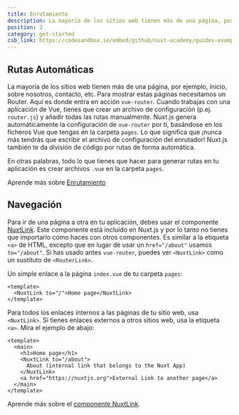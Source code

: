 ```yaml
---
title: Enrutamiento
description: La mayoría de los sitios web tienen más de una página, por ejemplo, inicio, sobre nosotros, contacto, etc. Para mostrar estas páginas necesitamos un Router.
position: 2
category: get-started
csb_link: https://codesandbox.io/embed/github/nuxt-academy/guides-examples/tree/master/01_get_started/02_routing?fontsize=14&hidenavigation=1&theme=dark
---
```


## Rutas Automáticas

La mayoría de los sitios web tienen más de una página, por ejemplo, inicio, sobre nosotros, contacto, etc. Para mostrar estas páginas necesitamos un Router. Aquí es donde entra en acción `vue-router`. Cuando trabajas con una aplicación de Vue, tienes que crear un archivo de configuración (p.ej. `router.js`) y añadir todas las rutas manualmente. Nuxt.js genera automáticamente la configuración de `vue-router` por ti, basándose en los ficheros Vue que tengas en la carpeta `pages`. Lo que significa que ¡nunca más tendrás que escribir el archivo de configuración del enrutador! Nuxt.js también te da división de código por rutas de forma automática.

En otras palabras, todo lo que tienes que hacer para generar rutas en tu aplicación es crear archivos `.vue` en la carpeta `pages`.

<base-alert type="next">

Aprende más sobre [Enrutamiento](/docs/2.x/features/file-system-routing)

</base-alert>

## Navegación

Para ir de una página a otra en tu aplicación, debes usar el componente [NuxtLink](/docs/2.x/features/nuxt-components#the-nuxtlink-component). Este componente está incluído en Nuxt.js y por lo tanto no tienes que importarlo como haces con otros componentes. Es similar a la etiqueta `<a>` de HTML, excepto que en lugar de usar un `href="/about"` usamos `to="/about"`. Si has usado antes `vue-router`, puedes ver `<NuxtLink>` como un sustituto de `<RouterLink>`.

Un simple enlace a la página `index.vue` de tu carpeta `pages`:

```html{}[pages/index.vue]
<template>
  <NuxtLink to="/">Home page</NuxtLink>
</template>
```

Para todos los enlaces internos a las páginas de tu sitio web, usa `<NuxtLink>`. Si tienes enlaces externos a otros sitios web, usa la etiqueta `<a>`. Mira el ejemplo de abajo:

```html{}[pages/index.vue]
<template>
  <main>
    <h1>Home page</h1>
    <NuxtLink to="/about">
      About (internal link that belongs to the Nuxt App)
    </NuxtLink>
    <a href="https://nuxtjs.org">External Link to another page</a>
  </main>
</template>
```

<app-modal>
  <code-sandbox :src="csb_link"></code-sandbox>
</app-modal>

<base-alert type="next">

Aprende más sobre el [componente NuxtLink](/docs/2.x/features/nuxt-components#the-nuxtlink-component).

</base-alert>
